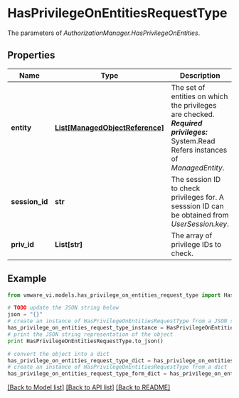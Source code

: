 # HasPrivilegeOnEntitiesRequestType

The parameters of *AuthorizationManager.HasPrivilegeOnEntities*. 

## Properties
Name | Type | Description | Notes
------------ | ------------- | ------------- | -------------
**entity** | [**List[ManagedObjectReference]**](ManagedObjectReference.md) | The set of entities on which the privileges are checked.  ***Required privileges:*** System.Read  Refers instances of *ManagedEntity*.  | 
**session_id** | **str** | The session ID to check privileges for. A sesssion ID can be obtained from *UserSession.key*.  | 
**priv_id** | **List[str]** | The array of privilege IDs to check.  | [optional] 

## Example

```python
from vmware_vi.models.has_privilege_on_entities_request_type import HasPrivilegeOnEntitiesRequestType

# TODO update the JSON string below
json = "{}"
# create an instance of HasPrivilegeOnEntitiesRequestType from a JSON string
has_privilege_on_entities_request_type_instance = HasPrivilegeOnEntitiesRequestType.from_json(json)
# print the JSON string representation of the object
print HasPrivilegeOnEntitiesRequestType.to_json()

# convert the object into a dict
has_privilege_on_entities_request_type_dict = has_privilege_on_entities_request_type_instance.to_dict()
# create an instance of HasPrivilegeOnEntitiesRequestType from a dict
has_privilege_on_entities_request_type_form_dict = has_privilege_on_entities_request_type.from_dict(has_privilege_on_entities_request_type_dict)
```
[[Back to Model list]](../README.md#documentation-for-models) [[Back to API list]](../README.md#documentation-for-api-endpoints) [[Back to README]](../README.md)


